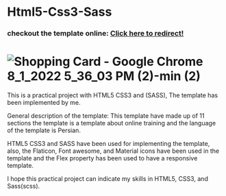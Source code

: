 # Html5-Css3-Sass

<h3>checkout the template online: <a href="https://html5css3scss.netlify.app/">Click here to redirect!</a> </h3>


# ![Shopping Card - Google Chrome 8_1_2022 5_36_03 PM (2)-min (2)](https://user-images.githubusercontent.com/96312176/183647795-c7e14548-1c65-4abd-b252-5bec0c6746b3.jpg)



This is a practical project with HTML5 CSS3 and (SASS), The template has been implemented by me.

General description of the template: This template have made up of 11 sections the template is a template about online training and the language of the template is Persian.

HTML5 CSS3 and SASS have been used for implementing the template, also, the Flaticon, Font awesome, and Material icons have been used in the template and the Flex property has been used to have a responsive template.

I hope this practical project can indicate my skills in HTML5, CSS3, and Sass(scss).
